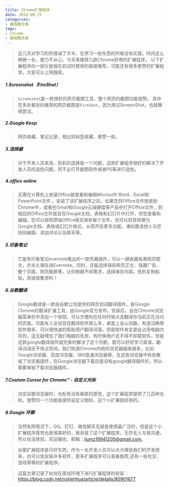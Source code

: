 ```yaml
---
title: Chrome扩展程序
date: 2018-08-15
categories:
- 编程概念类
tags: 
- Chrome
- 编程概念类
---
```

>这几天对学习的热情减了大半，在学习一些东西的时候没有实践，时间这么稍微一长，便力不从心。今天来推荐几款Chrome好用的扩展程序。
以下扩展程序的一部分是我在初试时使用的直接推荐，可能还有很多更赞的扩展程序，大家可以上网搜索。
##### 1.Screenshot（FireShot）
>`Screenshot`是一款很好的网页截图工具，整个网页的截图功能很赞。
>其中在多处看到的推荐的网页截图是`FireShot`，因为用过ScreenShot，也就懒得尝试。
<!--more-->
##### 2.Google Keep
>网页收藏、笔记记录，相比较标签收藏，更赞一些。
##### 3.选择器
>对于开发人员来说，色彩的选择是一个问题，这款扩展程序很好的解决了开发人员的选色问题，而不必打开截图软件或者PS等进行选色。
##### 4.office online
>无需在计算机上安装Office就查看和编辑Microsoft Word、Excel和PowerPoint文件 。安装了该扩展程序之后，如果您将Office文件拖放到Chrome中，或者在Gmail和Google云端硬盘等产品中打开Office文件，则相应的Office文件就会在Google文档、表格和幻灯片中打开，供您查看和编辑。您可以按照原始Office格式保存每个文件，也可以将其转换为Google文档、表格或幻灯片格式，从而开启更多功能，诸如邀请他人与您协同编辑、添加评论以及聊天等。
##### 5.印象笔记
>它是有印象笔记evernote推出的一款剪藏插件，可以一键收藏各类网页图文，并永久保存进Evernote。同时，还能选择保存网页正文、隐藏广告、整个页面、网页截屏等，让你根据不同需求，选择保存内容。告别复制粘贴，高效收集资料！
##### 6.谷歌翻译
>Google翻译是一款由谷歌公司提供的网页划词翻译插件，是Google Chrome的翻译扩展工具，由Google官方发布。安装后，会在Chrome浏览器菜单栏中添加一个按钮，可以方便的在任何时候点击翻译你当前正在访问的页面。可能有人会说现在翻译软件那么多，桌面上金山词霸，有道词典等软件很多，可以很快速的帮助用户翻译词语，但是软件肯定是会占用电脑内存的，这无疑增加了我们电脑的负担，有时候用户还不得不卸载软件。但是这款google翻译插件就完美的解决了这个问题，既可以好好学习英语，翻译词语还不用占空间。我们知道Chrome内核的浏览器越来越多，比如Google浏览器、百度浏览器、360急速浏览器等，在这些浏览器中有些集成了浏览器插件，在Google浏览器下载后是没有google翻译插件的，所以需要单独下载浏览器插件。
##### 7.Custom Cursor for Chrome™ - 自定义光标
>浏览谷歌浏览器时，光标有没有看腻的感觉，这个扩展程序提供了几百种光标，很赞的一个功能是提供自定义图标，这个小扩展挺好用的。
##### 8.Google 环聊
>当然有网情况下，QQ、钉钉、微信聊天无疑是使用最广泛的，但是这个小扩展程序感觉也是很美好的，我安装了这个扩展程序，无奈无人与我沟通，所以也没体验，欢迎骚扰，邮箱：liumz19941205@gmail.com。

>谷歌扩展程序是可好东西，作为一名开发人员可以大大降低我们的开发效率，也可以免安装许多软件，更多扩展程序可以查看推荐,还有一些社交、游戏等等的扩展程序。



>这篇文章记录了如何在离线环境下进行扩展程序的安装：
https://blog.csdn.net/yshenhua/article/details/80901677